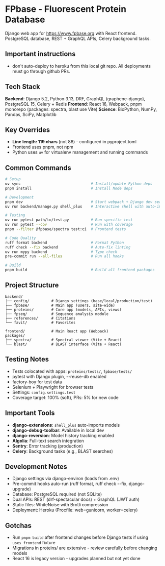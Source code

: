 # FPbase - Fluorescent Protein Database

Django web app for <https://www.fpbase.org> with React frontend. PostgreSQL database, REST + GraphQL APIs, Celery background tasks.

## Important instructions

- don't auto-deploy to heroku from this local git repo.  All deployments must go through github PRs.

## Tech Stack

**Backend**: Django 5.2, Python 3.13, DRF, GraphQL (graphene-django), PostgreSQL 15, Celery + Redis
**Frontend**: React 16, Webpack, pnpm monorepo (packages: spectra, blast use Vite)
**Science**: BioPython, NumPy, Pandas, SciPy, Matplotlib

## Key Overrides

- **Line length: 119 chars** (not 88) - configured in pyproject.toml
- Frontend uses pnpm, not npm
- Python uses `uv` for virtualenv management and running commands

## Common Commands

```bash
# Setup
uv sync                                # Install/update Python deps
pnpm install                           # Install Node deps

# Development
pnpm dev                               # Start webpack + Django dev server
uv run backend/manage.py shell_plus    # Interactive shell with auto-imports

# Testing
uv run pytest path/to/test.py          # Run specific test
uv run pytest --cov                    # Run with coverage
pnpm --filter @fpbase/spectra test:ci  # Frontend tests

# Code Quality
ruff format backend                    # Format Python
ruff check --fix backend               # Auto-fix linting
uv run mypy backend                    # Type check
pre-commit run --all-files             # Run all hooks

# Build
pnpm build                             # Build all frontend packages
```

## Project Structure

```
backend/
├── config/          # Django settings (base/local/production/test)
├── fpbase/          # Main app (users, site-wide)
├── proteins/        # Core app (models, APIs, views)
├── fpseq/           # Sequence analysis module
├── references/      # Citations
└── favit/           # Favorites

frontend/            # Main React app (Webpack)
packages/
├── spectra/         # Spectral viewer (Vite + React)
└── blast/           # BLAST interface (Vite + React)
```

## Testing Notes

- Tests colocated with apps: `proteins/tests/`, `fpbase/tests/`
- pytest with Django plugin, --reuse-db enabled
- factory-boy for test data
- Selenium + Playwright for browser tests
- Settings: `config.settings.test`
- Coverage target: 100% (soft), PRs: 5% for new code

## Important Tools

- **django-extensions**: `shell_plus` auto-imports models
- **django-debug-toolbar**: Available in local dev
- **django-reversion**: Model history tracking enabled
- **Algolia**: Full-text search integration
- **Sentry**: Error tracking (production)
- **Celery**: Background tasks (e.g., BLAST searches)

## Development Notes

- Django settings via django-environ (loads from .env)
- Pre-commit hooks auto-run (ruff format, ruff check --fix, django-upgrade)
- Database: PostgreSQL required (not SQLite)
- Dual APIs: REST (drf-spectacular docs) + GraphQL (JWT auth)
- Static files: WhiteNoise with Brotli compression
- Deployment: Heroku (Procfile: web=gunicorn, worker=celery)

## Gotchas

- Run `pnpm build` after frontend changes before Django tests if using `uses_frontend` fixture
- Migrations in proteins/ are extensive - review carefully before changing models
- React 16 is legacy version - upgrades planned but not yet done

